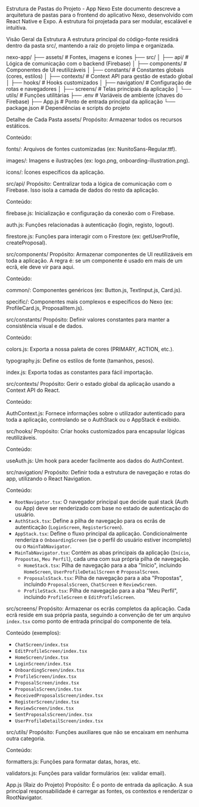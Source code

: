 Estrutura de Pastas do Projeto - App Nexo
Este documento descreve a arquitetura de pastas para o frontend do aplicativo Nexo, desenvolvido com React Native e Expo. A estrutura foi projetada para ser modular, escalável e intuitiva.

Visão Geral da Estrutura
A estrutura principal do código-fonte residirá dentro da pasta src/, mantendo a raiz do projeto limpa e organizada.

nexo-app/
├── assets/              # Fontes, imagens e ícones
├── src/
│   ├── api/             # Lógica de comunicação com o backend (Firebase)
│   ├── components/      # Componentes de UI reutilizáveis
│   ├── constants/       # Constantes globais (cores, estilos)
│   ├── contexts/        # Context API para gestão de estado global
│   ├── hooks/           # Hooks customizados
│   ├── navigation/      # Configuração de rotas e navegadores
│   ├── screens/         # Telas principais da aplicação
│   └── utils/           # Funções utilitárias
├── .env                 # Variáveis de ambiente (chaves do Firebase)
├── App.js               # Ponto de entrada principal da aplicação
└── package.json         # Dependências e scripts do projeto

Detalhe de Cada Pasta
assets/
Propósito: Armazenar todos os recursos estáticos.

Conteúdo:

fonts/: Arquivos de fontes customizadas (ex: NunitoSans-Regular.ttf).

images/: Imagens e ilustrações (ex: logo.png, onboarding-illustration.png).

icons/: Ícones específicos da aplicação.

src/api/
Propósito: Centralizar toda a lógica de comunicação com o Firebase. Isso isola a camada de dados do resto da aplicação.

Conteúdo:

firebase.js: Inicialização e configuração da conexão com o Firebase.

auth.js: Funções relacionadas à autenticação (login, registo, logout).

firestore.js: Funções para interagir com o Firestore (ex: getUserProfile, createProposal).

src/components/
Propósito: Armazenar componentes de UI reutilizáveis em toda a aplicação. A regra é: se um componente é usado em mais de um ecrã, ele deve vir para aqui.

Conteúdo:

common/: Componentes genéricos (ex: Button.js, TextInput.js, Card.js).

specific/: Componentes mais complexos e específicos do Nexo (ex: ProfileCard.js, ProposalItem.js).

src/constants/
Propósito: Definir valores constantes para manter a consistência visual e de dados.

Conteúdo:

colors.js: Exporta a nossa paleta de cores (PRIMARY, ACTION, etc.).

typography.js: Define os estilos de fonte (tamanhos, pesos).

index.js: Exporta todas as constantes para fácil importação.

src/contexts/
Propósito: Gerir o estado global da aplicação usando a Context API do React.

Conteúdo:

AuthContext.js: Fornece informações sobre o utilizador autenticado para toda a aplicação, controlando se o AuthStack ou o AppStack é exibido.

src/hooks/
Propósito: Criar hooks customizados para encapsular lógicas reutilizáveis.

Conteúdo:

useAuth.js: Um hook para aceder facilmente aos dados do AuthContext.

src/navigation/
Propósito: Definir toda a estrutura de navegação e rotas do app, utilizando o React Navigation.

Conteúdo:

-   `RootNavigator.tsx`: O navegador principal que decide qual stack (Auth ou App) deve ser renderizado com base no estado de autenticação do usuário.
-   `AuthStack.tsx`: Define a pilha de navegação para os ecrãs de autenticação (`LoginScreen`, `RegisterScreen`).
-   `AppStack.tsx`: Define o fluxo principal da aplicação. Condicionalmente renderiza o `OnboardingScreen` (se o perfil do usuário estiver incompleto) ou o `MainTabNavigator`.
-   `MainTabNavigator.tsx`: Contém as abas principais da aplicação (`Início`, `Propostas`, `Meu Perfil`), cada uma com sua própria pilha de navegação.
    -   `HomeStack.tsx`: Pilha de navegação para a aba "Início", incluindo `HomeScreen`, `UserProfileDetailScreen` e `ProposalScreen`.
    -   `ProposalsStack.tsx`: Pilha de navegação para a aba "Propostas", incluindo `ProposalsScreen`, `ChatScreen` e `ReviewScreen`.
    -   `ProfileStack.tsx`: Pilha de navegação para a aba "Meu Perfil", incluindo `ProfileScreen` e `EditProfileScreen`.

src/screens/
Propósito: Armazenar os ecrãs completos da aplicação. Cada ecrã reside em sua própria pasta, seguindo a convenção de ter um arquivo `index.tsx` como ponto de entrada principal do componente de tela.

Conteúdo (exemplos):

-   `ChatScreen/index.tsx`
-   `EditProfileScreen/index.tsx`
-   `HomeScreen/index.tsx`
-   `LoginScreen/index.tsx`
-   `OnboardingScreen/index.tsx`
-   `ProfileScreen/index.tsx`
-   `ProposalScreen/index.tsx`
-   `ProposalsScreen/index.tsx`
-   `ReceivedProposalsScreen/index.tsx`
-   `RegisterScreen/index.tsx`
-   `ReviewScreen/index.tsx`
-   `SentProposalsScreen/index.tsx`
-   `UserProfileDetailScreen/index.tsx`

src/utils/
Propósito: Funções auxiliares que não se encaixam em nenhuma outra categoria.

Conteúdo:

formatters.js: Funções para formatar datas, horas, etc.

validators.js: Funções para validar formulários (ex: validar email).

App.js (Raiz do Projeto)
Propósito: É o ponto de entrada da aplicação. A sua principal responsabilidade é carregar as fontes, os contextos e renderizar o RootNavigator.